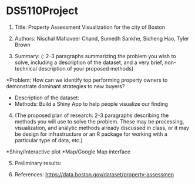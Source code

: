 # DS5110Project

1. Title: Property Assessment Visualization for the city of Boston

2. Authors: Nischal Mahaveer Chand, Sumedh Sankhe, Sicheng Hao, Tyler Brown 

3. Summary: (: 2-3 paragraphs summarizing the problem you wish to solve, including a description of the
dataset, and a very brief, non-technical description of your proposed methods)

*Problem: How can we identify top performing property owners to demonstrate dominant strategies to new buyers?

* Description of the dataset:
* Methods: Build a Shiny App to help people visualize our finding
                                                                                                                                                                    



4. (The proposed plan of research: 2-3 paragraphs describing the methods you will use to solve the problem.
These may be processing, visualization, and analytic methods already discussed in class, or it may be
design for infrastructure or an R package for working with a particular type of data, etc.)

*Shiny/Interactive plot
*Map/Google Map interface


5. Preliminary results: 

6. References:  https://data.boston.gov/dataset/property-assessmen
